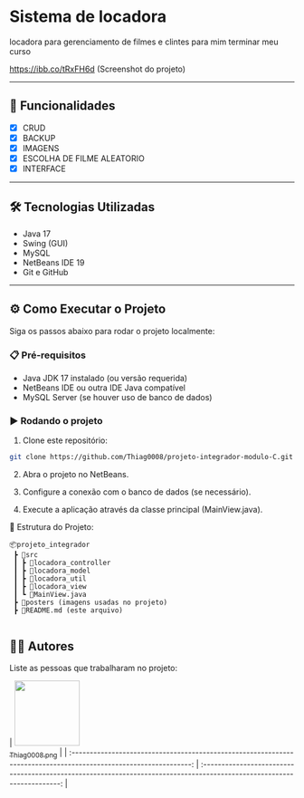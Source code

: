 # Sistema de locadora

locadora para gerenciamento de filmes e clintes para mim terminar meu curso

https://ibb.co/tRxFH6d (Screenshot do projeto)

---





## 🚀 Funcionalidades



- [x] CRUD
- [x] BACKUP
- [x] IMAGENS
- [x] ESCOLHA DE FILME ALEATORIO
- [x] INTERFACE

---

## 🛠️ Tecnologias Utilizadas



- Java 17
- Swing (GUI)
- MySQL
- NetBeans IDE 19
- Git e GitHub

---

## ⚙️ Como Executar o Projeto

Siga os passos abaixo para rodar o projeto localmente:

### 📋 Pré-requisitos

- Java JDK 17 instalado (ou versão requerida)
- NetBeans IDE ou outra IDE Java compatível
- MySQL Server (se houver uso de banco de dados)

### ▶️ Rodando o projeto

1. Clone este repositório:

```bash
git clone https://github.com/Thiag0008/projeto-integrador-modulo-C.git
```

2. Abra o projeto no NetBeans.

3. Configure a conexão com o banco de dados (se necessário).

4. Execute a aplicação através da classe principal (MainView.java).

📂 Estrutura do Projeto:



```
📦projeto_integrador
 ┣ 📂src
 ┃ ┣ 📂locadora_controller
 ┃ ┣ 📂locadora_model
 ┃ ┣ 📂locadora_util
 ┃ ┣ 📂locadora_view
 ┃ ┗ 📜MainView.java
 ┣ 📂posters (imagens usadas no projeto)
 ┣ 📜README.md (este arquivo)
 
```


## 👨‍💻 Autores
Liste as pessoas que trabalharam no projeto:

| [<img src="https://github.com/Thiag0008.png" width=115><br><sub>Thiag0008.png</sub>](https://github.com/Thiag0008.png)  |
| :---------------------------------------------------------------------------------------------------------------: | :---------------------------------------------------------------------------------------------------------------------: |

